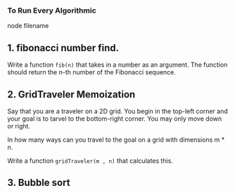 ### To Run Every Algorithmic
node filename

## 1. fibonacci number find.
Write a function `fib(n)` that takes in a number as an argument. The function should return the n-th number of the Fibonacci sequence.  

## 2. GridTraveler Memoization
Say that you are a traveler on a 2D grid. You begin in the top-left corner and your goal is to tarvel to the bottom-right corner. You may only move down or right.

In how many ways can you travel to the goal on a grid with dimensions m * n.

Write a function `gridTraveler(m , n)` that calculates this.

## 3. Bubble sort
